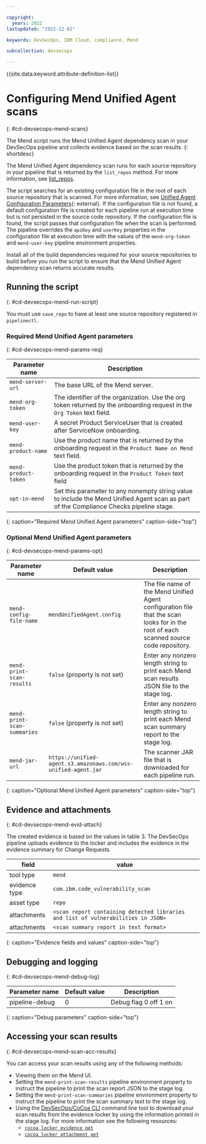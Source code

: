 ```yaml
---

copyright:
  years: 2022
lastupdated: "2022-12-01"

keywords: DevSecOps, IBM Cloud, compliance, Mend

subcollection: devsecops

---
```


{{site.data.keyword.attribute-definition-list}}

# Configuring Mend Unified Agent scans
{: #cd-devsecops-mend-scans}

The Mend script runs the Mend Unified Agent dependency scan in your DevSecOps pipeline and collects evidence based on the scan results.
{: shortdesc}

 The Mend Unified Agent dependency scan runs for each source repository in your pipeline that is returned by the `list_repos` method. For more information, see [list_repos](/docs/devsecops?topic=devsecops-devsecops-pipelinectl#list_repos). 

The script searches for an existing configuration file in the root of each source repository that is scanned. For more information, see [Unified Agent Configuration Parameters](https://docs.mend.io/bundle/unified_agent/page/unified_agent_configuration_parameters.html){: external}. If the configuration file is not found, a default configuration file is created for each pipeline run at execution time but is not persisted in the source code repository. If the configuration file is found, the script passes that configuration file when the scan is performed. The pipeline overrides the `apiKey` and `userKey` properties in the configuration file at execution time with the values of the `mend-org-token` and `mend-user-key` pipeline environment properties. 

Install all of the build dependencies required for your source repositories to build before you run the script to ensure that the Mend Unified Agent dependency scan returns accurate results.






## Running the script
{: #cd-devsecops-mend-run-script}



You must use `save_repo` to have at least one source repository registered in `pipelinectl`. 

### Required Mend Unified Agent parameters
{: #cd-devsecops-mend-params-req}

| Parameter name | Description |
|-|-|
| `mend-server-url` | The base URL of the Mend server. |
| `mend-org-token` | The identifier of the organization. Use the org token returned by the onboarding request in the `Org Token` text field. |
| `mend-user-key` | A secret Product ServiceUser that is created after ServiceNow onboarding. |
| `mend-product-name` | Use the product name that is returned by the onboarding request in the `Product Name on Mend` text field. |
| `mend-product-token` | Use the product token that is returned by the onboarding request in the `Product Token` text field |
| `opt-in-mend` | Set this parameter to any nonempty string value to include the Mend Unified Agent scan as part of the Compliance Checks pipeline stage. |
{: caption="Required Mend Unified Agent parameters" caption-side="top"}



### Optional Mend Unified Agent parameters
{: #cd-devsecops-mend-params-opt}

| Parameter name | Default value | Description |
|-|-|-|
| `mend-config-file-name` | `mendUnifiedAgent.config` | The file name of the Mend Unified Agent configuration file that the scan looks for in the root of each scanned source code repository. |
| `mend-print-scan-results` | `false` (property is not set) | Enter any nonzero length string to print each Mend scan results JSON file to the stage log. |
| `mend-print-scan-summaries` | `false` (property is not set) | Enter any nonzero length string to print each Mend scan summary report to the stage log. |
| `mend-jar-url` | `https://unified-agent.s3.amazonaws.com/wss-unified-agent.jar` | The scanner JAR file that is downloaded for each pipeline run. |
{: caption="Optional Mend Unified Agent parameters" caption-side="top"}

## Evidence and attachments
{: #cd-devsecops-mend-evid-attach}



The created evidence is based on the values in table 3. The DevSecOps pipeline uploads evidence to the locker and includes the evidence in the evidence summary for Change Requests.

| field | value | 
| ----- | ----- |
| tool type     | `mend` |
| evidence type | `com.ibm.code_vulnerability_scan` |
| asset type    | `repo` |
| attachments   | `<scan report containing detected libraries and list of vulnerabilities in JSON>` |
| attachments   | `<scan summary report in text format>` |
{: caption="Evidence fields and values" caption-side="top"}

## Debugging and logging
{: #cd-devsecops-mend-debug-log}

| Parameter name | Default value | Description |
|-|-|-|
| pipeline-debug | 0 | Debug flag 0 off 1 on | 
{: caption="Debug parameters" caption-side="top"}

## Accessing your scan results
{: #cd-devsecops-mend-scan-acc-results}

You can access your scan results using any of the following methods:

- Viewing them on the Mend UI.
- Setting the `mend-print-scan-results` pipeline environment property to instruct the pipeline to print the scan report JSON to the stage log.
- Setting the `mend-print-scan-summaries` pipeline environment property to instruct the pipeline to print the scan summary text to the stage log.
- Using the [DevSecOps/CoCoa CLI](/docs/devsecops?topic=devsecops-cd-devsecops-cli) command line tool to download your scan results from the evidence locker by using the information printed in the stage log.  For more information see the following resources:
   - [`cocoa locker evidence get`](/docs/devsecops?topic=devsecops-cd-devsecops-cli#locker-evidence-get)
   - [`cocoa locker attachment get`](/docs/devsecops?topic=devsecops-cd-devsecops-cli#locker-attachment-get)
